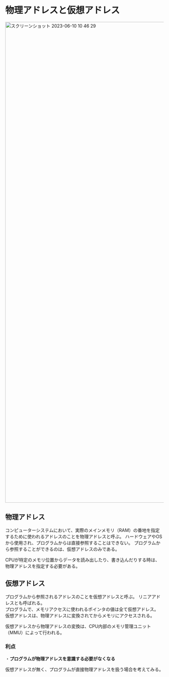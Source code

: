 # 物理アドレスと仮想アドレス

<img width="1527" alt="スクリーンショット 2023-06-10 10 46 29" src="https://github.com/junyaU/os_study_memo/assets/61627945/71cefe09-3b25-42eb-b803-d7e2a03692c7">


## 物理アドレス
コンピューターシステムにおいて、実際のメインメモリ（RAM）の番地を指定するために使われるアドレスのことを物理アドレスと呼ぶ。
ハードウェアやOSから使用され、プログラムからは直接参照することはできない。
プログラムから参照することができるのは、仮想アドレスのみである。

CPUが特定のメモリ位置からデータを読み出したり、書き込んだりする時は、物理アドレスを指定する必要がある。

## 仮想アドレス
プログラムから参照されるアドレスのことを仮想アドレスと呼ぶ。 リニアアドレスとも呼ばれる。\
プログラムで、メモリアクセスに使われるポインタの値は全て仮想アドレス。\
仮想アドレスは、物理アドレスに変換されてからメモリにアクセスされる。

仮想アドレスから物理アドレスの変換は、CPU内部のメモリ管理ユニット（MMU）によって行われる。

### 利点
・**プログラムが物理アドレスを意識する必要がなくなる**

仮想アドレスが無く、プログラムが直接物理アドレスを扱う場合を考えてみる。


